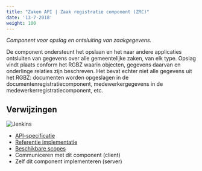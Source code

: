 ```yaml
---
title: "Zaken API | Zaak registratie component (ZRC)"
date: '13-7-2018'
weight: 100
---
```


*Component voor opslag en ontsluiting van zaakgegevens.*

De component ondersteunt het opslaan en het naar andere applicaties ontsluiten
van gegevens over alle gemeentelijke zaken, van elk type. Opslag vindt plaats
conform het RGBZ waarin objecten, gegevens daarvan en onderlinge relaties zijn
beschreven. Het bevat echter niet alle gegevens uit het RGBZ: documenten worden
opgeslagen in de documentenregistratiecomponent, medewerkergegevens in de
medewerkerregistratiecomponent, etc.

## Verwijzingen

![Jenkins][jenkins]

* [API-specificatie](https://ref.tst.vng.cloud/zrc/api/v1/schema/)
* [Referentie implementatie](https://github.com/VNG-Realisatie/gemma-zaakregistratiecomponent)
* [Beschikbare scopes](https://ref.tst.vng.cloud/zrc/ref/scopes/)
* Communiceren met dit component (client)
* Zelf dit component implementeren (server)

[jenkins]: https://jenkins.nlx.io/buildStatus/icon?job=gemma-zaakregistratiecomponent-stable
